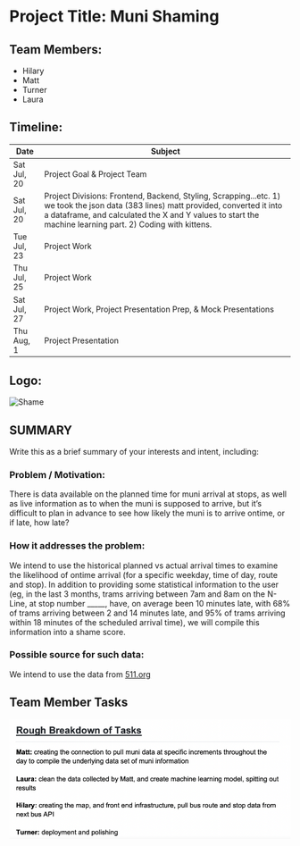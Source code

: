 # Project Title:     Muni Shaming
## Team Members: 
* Hilary
* Matt
* Turner
* Laura

## Timeline:
| Date | Subject |
|--|--|
| Sat Jul, 20 | Project Goal & Project Team |
| Sat Jul, 20 | Project Divisions: Frontend, Backend, Styling, Scrapping...etc. 1) we took the json data (383 lines) matt provided, converted it into a dataframe, and calculated the X and Y values to start the machine learning part. 2) Coding with kittens. |
| Tue Jul, 23 | Project Work |
| Thu Jul, 25 | Project Work |
| Sat Jul, 27 | Project Work, Project Presentation Prep, & Mock Presentations |
| Thu Aug, 1 | Project Presentation |


## Logo:
![Shame](http://static1.squarespace.com/static/5913cd88197aeab3e24218d7/5a6d0b4241920260cc97d00d/5d03edb17460cd00011d8d8b/1561741688156/Shame.png?format=400w)

    
## SUMMARY
Write this as a brief summary of your interests and intent, including:  
### Problem / Motivation:  
There is data available on the planned time for muni arrival at stops, as well as live information as to when the muni is supposed to arrive, but it’s difficult to plan in advance to see how likely the muni is to arrive ontime, or if late, how late?
### How it addresses the problem:
We intend to use the historical planned vs actual arrival times to examine the likelihood of ontime arrival (for a specific weekday, time of day, route and stop). In addition to providing some statistical information to the user (eg, in the last 3 months, trams arriving between 7am and 8am on the N-Line, at stop number _____, have, on average been 10 minutes late, with 68% of trams arriving between 2 and 14 minutes late, and 95% of trams arriving within 18 minutes of the scheduled arrival time), we will compile this information into a shame score.
### Possible source for such data:  
We intend to use the data from [511.org](http://511.org/)
     
## Team Member Tasks
![Team Dynamix Figure](https://github.com/EfficiencyJunky/Project3SuperGroup/blob/master/documentation/Team_Dynamix.png)
<!--stackedit_data:
eyJoaXN0b3J5IjpbLTc3ODMxNjMxNiwxMDkzNDU5MTEzXX0=
-->
